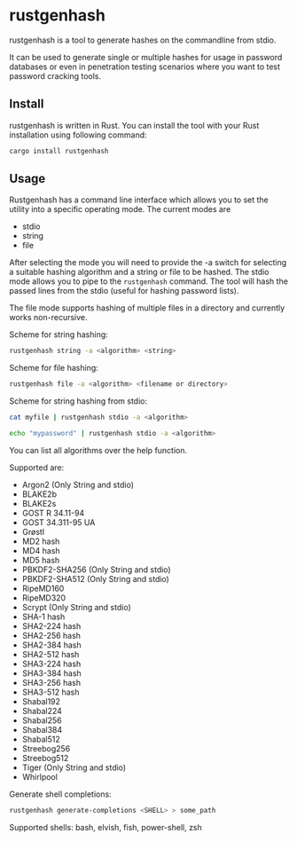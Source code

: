 # rustgenhash

rustgenhash is a tool to generate hashes on the commandline from stdio.

It can be used to generate single or multiple hashes for usage in password databases or even in penetration testing scenarios where you want to test password cracking tools.

## Install

rustgenhash is written in Rust. You can install the tool with your Rust installation using following command:

```bash
cargo install rustgenhash
```

## Usage

Rustgenhash has a command line interface which allows you to set the utility into a specific operating mode. The current
modes are

- stdio
- string
- file

After selecting the mode you will need to provide the -a switch for selecting a suitable hashing algorithm and a string
or file to be hashed. The stdio mode allows you to pipe to the `rustgenhash` command. The tool will hash the passed
lines from the stdio (useful for hashing password lists).

The file mode supports hashing of multiple files in a directory and currently works non-recursive.

Scheme for string hashing:

```bash
rustgenhash string -a <algorithm> <string>
```

Scheme for file hashing:

```bash
rustgenhash file -a <algorithm> <filename or directory>
```

Scheme for string hashing from stdio:

```bash
cat myfile | rustgenhash stdio -a <algorithm>
```

```bash
echo "mypassword" | rustgenhash stdio -a <algorithm>
```

You can list all algorithms over the help function.

Supported are:

- Argon2 (Only String and stdio)
- BLAKE2b
- BLAKE2s
- GOST R 34.11-94
- GOST 34.311-95 UA
- Grøstl
- MD2 hash
- MD4 hash
- MD5 hash
- PBKDF2-SHA256 (Only String and stdio)
- PBKDF2-SHA512 (Only String and stdio)
- RipeMD160
- RipeMD320
- Scrypt (Only String and stdio)
- SHA-1 hash
- SHA2-224 hash
- SHA2-256 hash
- SHA2-384 hash
- SHA2-512 hash
- SHA3-224 hash
- SHA3-384 hash
- SHA3-256 hash
- SHA3-512 hash
- Shabal192
- Shabal224
- Shabal256
- Shabal384
- Shabal512
- Streebog256
- Streebog512
- Tiger (Only String and stdio)
- Whirlpool


Generate shell completions:

```bash
rustgenhash generate-completions <SHELL> > some_path
```

Supported shells: bash, elvish, fish, power-shell, zsh
